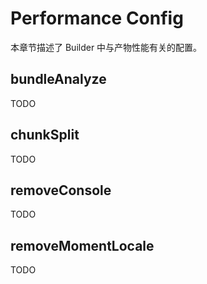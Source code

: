 # Performance Config

本章节描述了 Builder 中与产物性能有关的配置。

## bundleAnalyze

TODO

## chunkSplit

TODO

## removeConsole

TODO

## removeMomentLocale

TODO
